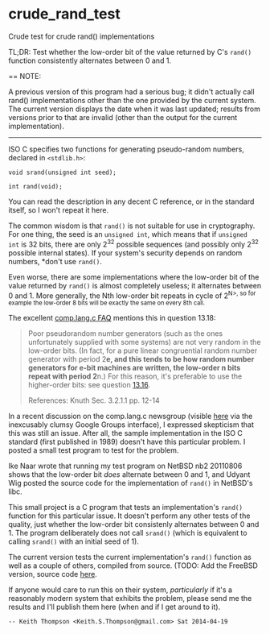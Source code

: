 crude_rand_test
===============

Crude test for crude rand() implementations

TL;DR: Test whether the low-order bit of the value returned by C's
`rand()` function consistently alternates between 0 and 1.

== NOTE:

A previous version of this program had a serious bug; it didn't
actually call rand() implementations other than the one provided by
the current system.  The current version displays the date when it
was last updated; results from versions prior to that are invalid
(other than the output for the current implementation).

---

ISO C specifies two functions for generating pseudo-random numbers,
declared in `<stdlib.h>`:

    void srand(unsigned int seed);

    int rand(void);

You can read the description in any decent C reference, or in the
standard itself, so I won't repeat it here.

The common wisdom is that `rand()` is not suitable for use in
cryptography. For one thing, the seed is an `unsigned int`, which
means that if `unsigned int` is 32 bits, there are only 2<sup>32</sup>
possible sequences (and possibly only 2<sup>32</sup> possible internal
states).  If your system's security depends on random numbers, *don't
use `rand()`.

Even worse, there are some implementations where the low-order bit
of the value returned by `rand()` is almost completely useless; it
alternates between 0 and 1.  More generally, the Nth low-order bit
repeats in cycle of 2<sup>N>, so for example the low-order 8 bits
will be exactly the same on every 8th call.

The excellent [comp.lang.c FAQ](http://www.c-faq.com/) mentions this
in question 13.18:

> Poor pseudorandom number generators (such as the ones unfortunately
> supplied with some systems) are not very random in the low-order
> bits. (In fact, for a pure linear congruential random number generator
> with period 2**e, and this tends to be how random number generators
> for e-bit machines are written, the low-order n bits repeat with period
> 2**n.) For this reason, it's preferable to use the higher-order bits:
> see question [13.16](http://www.c-faq.com/lib/randrange.html).
> 
> References: Knuth Sec. 3.2.1.1 pp. 12-14 

In a recent discussion on the comp.lang.c newsgroup (visible
[here](https://groups.google.com/forum/#!msg/comp.lang.c/nkNqr39n4xY/aN2MnvrbAv4J)
via the inexcusably clumsy Google Groups interface), I expressed
skepticism that this was still an issue.  After all, the sample
implementation in the ISO C standard (first published in 1989) doesn't
have this particular problem.  I posted a small test program to test
for the problem.

Ike Naar wrote that running my test program on NetBSD nb2 20110806
shows that the low-order bit *does* alternate between 0 and 1, and
Udyant Wig posted the source code for the implementation of `rand()`
in NetBSD's libc.

This small project is a C program that tests an implementation's
`rand()` function for this particular issue.  It doesn't perform any
other tests of the quality, just whether the low-order bit consistenly
alternates between 0 and 1.  The program deliberately does not call
`srand()` (which is equivalent to calling `srand()` with an initial
seed of 1).

The current version tests the current implementation's
`rand()` function as well as a couple of others, compiled
from source.  (TODO: Add the FreeBSD version, source code
[here](http://www.opensource.apple.com/source/Libc/Libc-997.1.1/stdlib/FreeBSD/rand.c).

If anyone would care to run this on their system, *particularly* if
it's a reasonably modern system that exhibits the problem, please
send me the results and I'll publish them here (when and if I get
around to it).

    -- Keith Thompson <Keith.S.Thompson@gmail.com> Sat 2014-04-19
